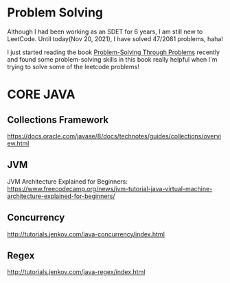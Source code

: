 # Problem Solving

Although I had been working as an SDET for 6 years, I am still new to LeetCode. Until today(Nov 20, 2021), I have solved 47/2081 problems, haha!

I just started reading the book [Problem-Solving Through Problems](https://math.la.asu.edu/~ifulman/spring13/mat194/problem-solving.pdf) recently and found some problem-solving skills in this book really helpful when I`m trying to solve some of the leetcode problems!



# CORE JAVA
## Collections Framework
https://docs.oracle.com/javase/8/docs/technotes/guides/collections/overview.html

## JVM
JVM Architecture Explained for Beginners: https://www.freecodecamp.org/news/jvm-tutorial-java-virtual-machine-architecture-explained-for-beginners/

## Concurrency
http://tutorials.jenkov.com/java-concurrency/index.html

## Regex
http://tutorials.jenkov.com/java-regex/index.html